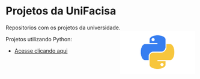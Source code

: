 # Projetos da UniFacisa

Repositorios com os projetos da universidade. 
<img src="imagens/imagempython.png" align="right" width="200">

Projetos utilizando Python:

* [Acesse clicando aqui](https://github.com/Lucaslarry/Facisa/tree/main/Python)
